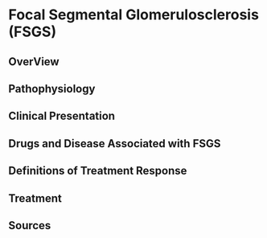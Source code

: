 # **Focal Segmental Glomerulosclerosis (FSGS)** 
## **OverView**
## **Pathophysiology** 
## **Clinical Presentation**
## **Drugs and Disease Associated with FSGS**
## **Definitions of Treatment Response**
## **Treatment**
## **Sources**
